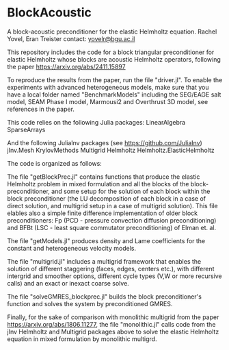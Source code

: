 # BlockAcoustic
A block-acoustic preconditioner for the elastic Helmholtz equation. 
Rachel Yovel, Eran Treister
contact: yovelr@bgu.ac.il

This repository includes the code for a block triangular preconditioner for elastic Helmholtz whose blocks are acoustic Helmholtz operators, following the paper https://arxiv.org/abs/2411.15897

To reproduce the results from the paper, run the file "driver.jl". To enable the experiments with advanced heterogeneous models, make sure that you have a local folder named "BenchmarkModels" including the SEG/EAGE salt model, SEAM Phase I model, Marmousi2 and Overthrust 3D model, see references in the paper.

This code relies on the following Julia packages:
LinearAlgebra
SparseArrays

And the following JuliaInv packages  (see https://github.com/JuliaInv)
jInv.Mesh
KrylovMethods
Multigrid
Helmholtz
Helmholtz.ElasticHelmholtz

The code is organized as follows:

The file "getBlockPrec.jl" contains functions that produce the elastic Helmholtz problem in mixed formulation and all the blocks of the block-preconditioner, and some setup for the solution of each block within the block preconditioner (the LU decomposition of each block in a case of direct solution, and multigrid setup in a case of multigrid solution). This file elables also a simple finite difference implementation of older block preconditioners: Fp (PCD - pressure convection diffusion preconditioning) and BFBt (LSC - least square commutator preconditioning) of Elman et. al.

The file "getModels.jl" produces density and Lame coefficients for the constant and heterogeneous velocity models.

The file "multigrid.jl" includes a multigrid framework that enables the solution of different staggering (faces, edges, centers etc.), with different intergrid and smoother options, different cycle types (V,W or more recursive calls) and an exact or inexact coarse solve.

The file "solveGMRES_blockprec.jl" builds the block preconditioner's function and solves the system by preconditioned GMRES.

Finally, for the sake of comparison with monolithic multigrid from the paper https://arxiv.org/abs/1806.11277, the file "monolithic.jl" calls code from the jInv Helmholtz and Multigrid packages above to solve the elastic Helmholtz equation in mixed formulation by monolithic multigrd.
